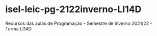 # isel-leic-pg-2122inverno-LI14D
Recursos das aulas de Programação - Semestre de Inverno 2021/22 - Turma LI14D

